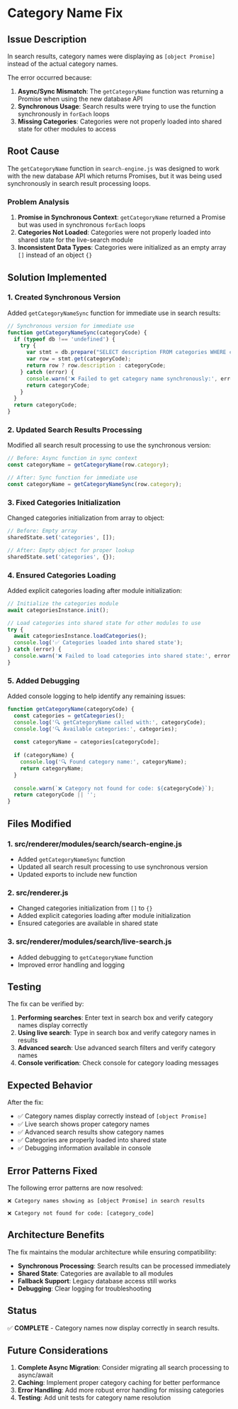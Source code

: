 # Category Name Fix

## Issue Description

In search results, category names were displaying as `[object Promise]` instead of the actual category names.

The error occurred because:
1. **Async/Sync Mismatch**: The `getCategoryName` function was returning a Promise when using the new database API
2. **Synchronous Usage**: Search results were trying to use the function synchronously in `forEach` loops
3. **Missing Categories**: Categories were not properly loaded into shared state for other modules to access

## Root Cause

The `getCategoryName` function in `search-engine.js` was designed to work with the new database API which returns Promises, but it was being used synchronously in search result processing loops.

### Problem Analysis

1. **Promise in Synchronous Context**: `getCategoryName` returned a Promise but was used in synchronous `forEach` loops
2. **Categories Not Loaded**: Categories were not properly loaded into shared state for the live-search module
3. **Inconsistent Data Types**: Categories were initialized as an empty array `[]` instead of an object `{}`

## Solution Implemented

### 1. **Created Synchronous Version**
Added `getCategoryNameSync` function for immediate use in search results:

```javascript
// Synchronous version for immediate use
function getCategoryNameSync(categoryCode) {
  if (typeof db !== 'undefined') {
    try {
      var stmt = db.prepare("SELECT description FROM categories WHERE code = ?");
      var row = stmt.get(categoryCode);
      return row ? row.description : categoryCode;
    } catch (error) {
      console.warn('❌ Failed to get category name synchronously:', error);
      return categoryCode;
    }
  }
  return categoryCode;
}
```

### 2. **Updated Search Results Processing**
Modified all search result processing to use the synchronous version:

```javascript
// Before: Async function in sync context
const categoryName = getCategoryName(row.category);

// After: Sync function for immediate use
const categoryName = getCategoryNameSync(row.category);
```

### 3. **Fixed Categories Initialization**
Changed categories initialization from array to object:

```javascript
// Before: Empty array
sharedState.set('categories', []);

// After: Empty object for proper lookup
sharedState.set('categories', {});
```

### 4. **Ensured Categories Loading**
Added explicit categories loading after module initialization:

```javascript
// Initialize the categories module
await categoriesInstance.init();

// Load categories into shared state for other modules to use
try {
  await categoriesInstance.loadCategories();
  console.log('✅ Categories loaded into shared state');
} catch (error) {
  console.warn('❌ Failed to load categories into shared state:', error);
}
```

### 5. **Added Debugging**
Added console logging to help identify any remaining issues:

```javascript
function getCategoryName(categoryCode) {
  const categories = getCategories();
  console.log('🔍 getCategoryName called with:', categoryCode);
  console.log('🔍 Available categories:', categories);
  
  const categoryName = categories[categoryCode];
  
  if (categoryName) {
    console.log('🔍 Found category name:', categoryName);
    return categoryName;
  }
  
  console.warn(`❌ Category not found for code: ${categoryCode}`);
  return categoryCode || '';
}
```

## Files Modified

### 1. **src/renderer/modules/search/search-engine.js**
- Added `getCategoryNameSync` function
- Updated all search result processing to use synchronous version
- Updated exports to include new function

### 2. **src/renderer.js**
- Changed categories initialization from `[]` to `{}`
- Added explicit categories loading after module initialization
- Ensured categories are available in shared state

### 3. **src/renderer/modules/search/live-search.js**
- Added debugging to `getCategoryName` function
- Improved error handling and logging

## Testing

The fix can be verified by:

1. **Performing searches**: Enter text in search box and verify category names display correctly
2. **Using live search**: Type in search box and verify category names in results
3. **Advanced search**: Use advanced search filters and verify category names
4. **Console verification**: Check console for category loading messages

## Expected Behavior

After the fix:
- ✅ Category names display correctly instead of `[object Promise]`
- ✅ Live search shows proper category names
- ✅ Advanced search results show category names
- ✅ Categories are properly loaded into shared state
- ✅ Debugging information available in console

## Error Patterns Fixed

The following error patterns are now resolved:

```
❌ Category names showing as [object Promise] in search results
```

```
❌ Category not found for code: [category_code]
```

## Architecture Benefits

The fix maintains the modular architecture while ensuring compatibility:

- **Synchronous Processing**: Search results can be processed immediately
- **Shared State**: Categories are available to all modules
- **Fallback Support**: Legacy database access still works
- **Debugging**: Clear logging for troubleshooting

## Status

✅ **COMPLETE** - Category names now display correctly in search results.

## Future Considerations

1. **Complete Async Migration**: Consider migrating all search processing to async/await
2. **Caching**: Implement proper category caching for better performance
3. **Error Handling**: Add more robust error handling for missing categories
4. **Testing**: Add unit tests for category name resolution 